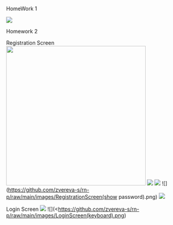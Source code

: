 HomeWork 1

![](https://github.com/zvereva-s/rn-p/raw/main/images/hw-01.jpg)

Homework 2

Registration Screen
<img src='https://github.com/zvereva-s/rn-p/raw/main/images/RegistrationScreen.png' width='375' heigth='auto'/>
![](https://github.com/zvereva-s/rn-p/raw/main/images/RegistrationScreen.png)
![](<https://github.com/zvereva-s/rn-p/raw/main/images/RegistrationScreen(password).png>)
![](https://github.com/zvereva-s/rn-p/raw/main/images/RegistrationScreen(show password).png)
![](<https://github.com/zvereva-s/rn-p/raw/main/images/RegistrationScreen(keyboard).png>)

Login Screen
![](https://github.com/zvereva-s/rn-p/raw/main/images/LoginScreen.png)
![](<https://github.com/zvereva-s/rn-p/raw/main/images/LoginScreen(keyboard).png)
